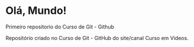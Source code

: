 # Olá, Mundo!
 Primeiro repositorio do Curso de Git - Github

 Repositório criado no Curso de Git - GitHub do site/canal Curso em Videos.

